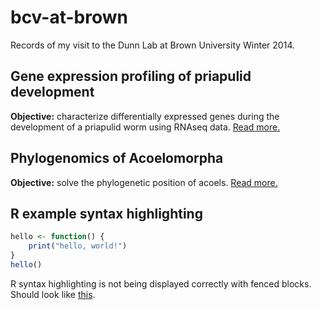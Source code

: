 bcv-at-brown
============

Records of my visit to the Dunn Lab at Brown University Winter 2014.

Gene expression profiling of priapulid development
--------------------------------------------------

**Objective:** characterize differentially expressed genes during the
development of a priapulid worm using RNAseq data. [Read
more.](priapulid_profiling/description.md)

Phylogenomics of Acoelomorpha
-----------------------------

**Objective:** solve the phylogenetic position of acoels. [Read
more.](acoel_phylogenomics/description.md)

R example syntax highlighting
-----------------------------

```R
hello <- function() {
    print("hello, world!")
}
hello()
```

R syntax highlighting is not being displayed correctly with fenced blocks. Should look like [this](https://github.com/github/linguist/blob/master/samples/R/hello-r.R).
